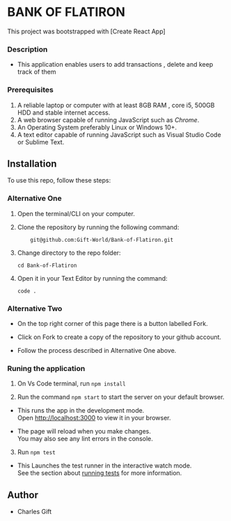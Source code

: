 # BANK OF FLATIRON

This project was bootstrapped with [Create React App]

### Description

- This application enables users to add transactions , delete and keep track of them

### Prerequisites

1. A reliable laptop or computer with at least 8GB RAM , core i5, 500GB HDD and stable internet access.
2. A web browser capable of running JavaScript such as _Chrome_.
3. An Operating System preferably Linux or Windows 10+.
4. A text editor capable of running JavaScript such as Visual Studio Code or Sublime Text.

## Installation

To use this repo, follow these steps:

### Alternative One

1.  Open the terminal/CLI on your computer.

2.  Clone the repository by running the following command:

            git@github.com:Gift-World/Bank-of-Flatiron.git

3.  Change directory to the repo folder:

        cd Bank-of-Flatiron

4.  Open it in your Text Editor by running the command:

        code .

### Alternative Two

- On the top right corner of this page there is a button labelled Fork.

- Click on Fork to create a copy of the repository to your github account.

- Follow the process described in Alternative One above.

### Runing the application

1. On Vs Code terminal, run `npm install`

2. Run the command `npm start` to start the server on your default browser.

- This runs the app in the development mode.\
  Open [http://localhost:3000](http://localhost:3000) to view it in your browser.

- The page will reload when you make changes.\
  You may also see any lint errors in the console.

3. Run `npm test`

- This Launches the test runner in the interactive watch mode.\
  See the section about [running tests](https://facebook.github.io/create-react-app/docs/running-tests) for more information.

## Author

- Charles Gift
